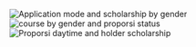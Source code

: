 ![Application mode and scholarship by gender](https://github.com/user-attachments/assets/ad88bbdc-bd4d-4dff-93a7-dbcbec3ab89c)
![course by gender and proporsi status](https://github.com/user-attachments/assets/71028101-9550-472e-a663-3ceaef60392e)
![Proporsi daytime and holder scholarship ](https://github.com/user-attachments/assets/225943b4-283b-4eee-a32e-114c6e287567)
